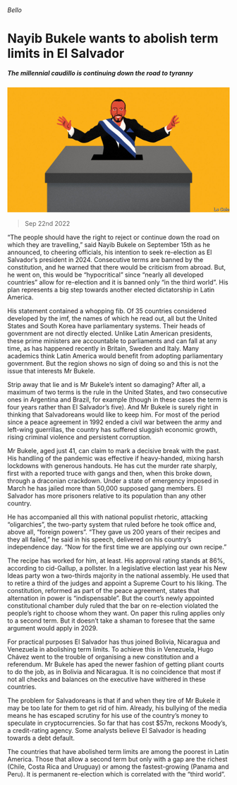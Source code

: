 ###### Bello

# Nayib Bukele wants to abolish term limits in El Salvador 

##### The millennial caudillo is continuing down the road to tyranny 

![image](images/20220924_AMD001.jpg) 

> Sep 22nd 2022 

“The people should have the right to reject or continue down the road on which they are travelling,” said Nayib Bukele on September 15th as he announced, to cheering officials, his intention to seek re-election as El Salvador’s president in 2024. Consecutive terms are banned by the constitution, and he warned that there would be criticism from abroad. But, he went on, this would be “hypocritical” since “nearly all developed countries” allow for re-election and it is banned only “in the third world”. His plan represents a big step towards another elected dictatorship in Latin America.

His statement contained a whopping fib. Of 35 countries considered developed by the imf, the names of which he read out, all but the United States and South Korea have parliamentary systems. Their heads of government are not directly elected. Unlike Latin American presidents, these prime ministers are accountable to parliaments and can fall at any time, as has happened recently in Britain, Sweden and Italy. Many academics think Latin America would benefit from adopting parliamentary government. But the region shows no sign of doing so and this is not the issue that interests Mr Bukele.

Strip away that lie and is Mr Bukele’s intent so damaging? After all, a maximum of two terms is the rule in the United States, and two consecutive ones in Argentina and Brazil, for example (though in these cases the term is four years rather than El Salvador’s five). And Mr Bukele is surely right in thinking that Salvadoreans would like to keep him. For most of the period since a peace agreement in 1992 ended a civil war between the army and left-wing guerrillas, the country has suffered sluggish economic growth, rising criminal violence and persistent corruption. 

Mr Bukele, aged just 41, can claim to mark a decisive break with the past. His handling of the pandemic was effective if heavy-handed, mixing harsh lockdowns with generous handouts. He has cut the murder rate sharply, first with a reported truce with gangs and then, when this broke down, through a draconian crackdown. Under a state of emergency imposed in March he has jailed more than 50,000 supposed gang members. El Salvador has more prisoners relative to its population than any other country.

He has accompanied all this with national populist rhetoric, attacking “oligarchies”, the two-party system that ruled before he took office and, above all, “foreign powers”. “They gave us 200 years of their recipes and they all failed,” he said in his speech, delivered on his country’s independence day. “Now for the first time we are applying our own recipe.” 

The recipe has worked for him, at least. His approval rating stands at 86%, according to cid-Gallup, a pollster. In a legislative election last year his New Ideas party won a two-thirds majority in the national assembly. He used that to retire a third of the judges and appoint a Supreme Court to his liking. The constitution, reformed as part of the peace agreement, states that alternation in power is “indispensable”. But the court’s newly appointed constitutional chamber duly ruled that the bar on re-election violated the people’s right to choose whom they want. On paper this ruling applies only to a second term. But it doesn’t take a shaman to foresee that the same argument would apply in 2029.

For practical purposes El Salvador has thus joined Bolivia, Nicaragua and Venezuela in abolishing term limits. To achieve this in Venezuela, Hugo Chávez went to the trouble of organising a new constitution and a referendum. Mr Bukele has aped the newer fashion of getting pliant courts to do the job, as in Bolivia and Nicaragua. It is no coincidence that most if not all checks and balances on the executive have withered in these countries.

The problem for Salvadoreans is that if and when they tire of Mr Bukele it may be too late for them to get rid of him. Already, his bullying of the media means he has escaped scrutiny for his use of the country’s money to speculate in cryptocurrencies. So far that has cost $57m, reckons Moody’s, a credit-rating agency. Some analysts believe El Salvador is heading towards a debt default. 

The countries that have abolished term limits are among the poorest in Latin America. Those that allow a second term but only with a gap are the richest (Chile, Costa Rica and Uruguay) or among the fastest-growing (Panama and Peru). It is permanent re-election which is correlated with the “third world”.





